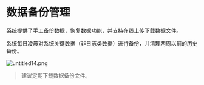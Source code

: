 # 数据备份管理

系统提供了手工备份数据，恢复数据功能，并支持在线上传下载数据文件。

系统每日凌晨对系统关键数据（非日志类数据）进行备份，并清理两周以前的历史备份。

![untitled14.png](http://qnstatic.toughcloud.net/FjOuTK25l3CpVqLboVNQX2PjU8Li)

> 建议定期下载数据备份文件。
